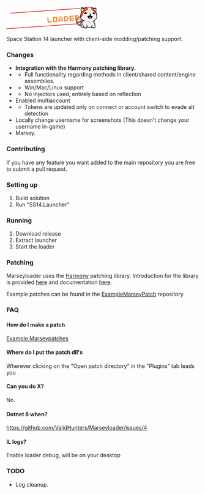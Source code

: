 ![# Marseyloader](SS14.Launcher/Assets/logo-long.png)

Space Station 14 launcher with client-side modding/patching support.

### Changes

* **Integration with the Harmony patching library.**
* * Full functionality regarding methods in client/shared content/engine assemblies.
* * Win/Mac/Linux support
* * No injectors used, entirely based on reflection
* Enabled multiaccount
* * Tokens are updated only on connect or account switch to evade alt detection
* Locally change username for screenshots (This doesn't change your username in-game)
* Marsey.

### Contributing
If you have any feature you want added to the main repository you are free to submit a pull request.

### Setting up
1. Build solution
2. Run "SS14.Launcher"

### Running
1. Download release
2. Extract launcher
3. Start the loader

### Patching
Marseyloader uses the [Harmony](https://github.com/pardeike/Harmony) patching library. Introduction for the library is provided [here](https://harmony.pardeike.net/) and documentation [here](https://harmony.pardeike.net/articles/intro.html).

Example patches can be found in the [ExampleMarseyPatch](https://github.com/ValidHunters/ExampleMarseyPatch) repository.

### FAQ

#### How do I make a patch
[Example Marseypatches](https://github.com/ValidHunters/ExampleMarseyPatch)

#### Where do I put the patch dll's
Wherever clicking on the "Open patch directory" in the "Plugins" tab leads you

#### Can you do X?
No.

#### Dotnet 8 when?
https://github.com/ValidHunters/Marseyloader/issues/4

#### IL logs?
Enable loader debug, will be on your desktop

### TODO
* Log cleanup.

